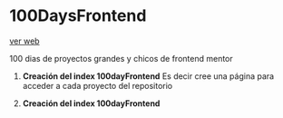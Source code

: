 # 100DaysFrontend
[ver web](https://eliseodesign.github.io/100DaysFrontend/)

100 dias de proyectos grandes y chicos de frontend mentor

1. **Creación del index 100dayFrontend**
   Es decir cree una página para acceder a cada proyecto del repositorio

2. **Creación del index 100dayFrontend**

